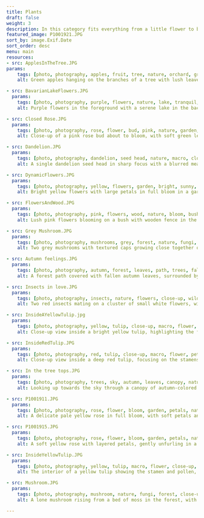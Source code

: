 ```yaml
---
title: Plants
draft: false
weight: 3
description: In this category fits everything from a little flower to big trees. I really enjoy taking pictures of the many colors and shapes of flowers and all the other plants.
featured_image: P1001921.JPG
sort_by: image.Exif.Date
sort_order: desc
menu: main
resources:
- src: ApplesInTheTree.JPG
params:
    tags: [photo, photography, apples, fruit, tree, nature, orchard, green, fresh, organic, outdoor]
    alt: Green apples hanging on the branches of a tree with lush leaves against a clear blue sky.

- src: BavarianLakeFlowers.JPG
  params:
    tags: [photo, photography, purple, flowers, nature, lake, tranquil, water, reflection, floral, wildflowers]
    alt: Purple flowers in the foreground with a serene lake in the background.

- src: Closed Rose.JPG
  params:
    tags: [photo, photography, rose, flower, bud, pink, nature, garden, bloom, delicate, floral]
    alt: Close-up of a pink rose bud about to bloom, with soft green leaves in the background.

- src: Dandelion.JPG
  params:
    tags: [photo, photography, dandelion, seed head, nature, macro, close-up, fluffy, wildflower, meadow]
    alt: A single dandelion seed head in sharp focus with a blurred meadow and trees in the background.

- src: DynamicFlowers.JPG
  params:
    tags: [photo, photography, yellow, flowers, garden, bright, sunny, petals, blooming, nature, vibrant]
    alt: Bright yellow flowers with large petals in full bloom in a garden setting.

- src: FlowersAndWood.JPG
  params:
    tags: [photo, photography, pink, flowers, wood, nature, bloom, bush, garden, lush, spring]
    alt: Lush pink flowers blooming on a bush with wooden fence in the background.

- src: Grey Mushroom.JPG
  params:
    tags: [photo, photography, mushrooms, grey, forest, nature, fungi, ground, woodsy, earthy]
    alt: Two grey mushrooms with textured caps growing close together on the forest floor.

- src: Autumn feelings.JPG
  params:
    tags: [photo, photography, autumn, forest, leaves, path, trees, fall colors, nature, scenic, tranquility]
    alt: A forest path covered with fallen autumn leaves, surrounded by trees with golden foliage.

- src: Insects in love.JPG
  params:
    tags: [photo, photography, insects, nature, flowers, close-up, wildlife, mating, bugs, summer, white flowers]
    alt: Two red insects mating on a cluster of small white flowers, with a green blurry background.

- src: InsideAYellowTulip.jpg
  params:
    tags: [photo, photography, yellow, tulip, close-up, macro, flower, petals, nature, spring, vibrant]
    alt: Close-up view inside a bright yellow tulip, highlighting the flower's inner details and textures.

- src: InsideRedTulip.JPG
  params:
    tags: [photo, photography, red, tulip, close-up, macro, flower, petals, nature, spring, intense]
    alt: Close-up view inside a deep red tulip, focusing on the stamens and pollen with a vibrant red backdrop.

- src: In the tree tops.JPG
  params:
    tags: [photo, photography, trees, sky, autumn, leaves, canopy, nature, treetops, upward view, fall]
    alt: Looking up towards the sky through a canopy of autumn-colored treetops with scattered clouds.

- src: P1001911.JPG
  params:
    tags: [photo, photography, rose, flower, bloom, garden, petals, nature, floral, delicate, elegance]
    alt: A delicate pale yellow rose in full bloom, with soft petals and a subtle pink blush on the edges.

- src: P1001915.JPG
  params:
    tags: [photo, photography, rose, flower, bloom, garden, petals, nature, floral, beauty, soft]
    alt: A soft yellow rose with layered petals, gently unfurling in a garden setting.

- src: InsideYellowTulip.JPG
  params:
    tags: [photo, photography, yellow, tulip, macro, flower, close-up, bloom, vibrant, spring, nature]
    alt: The interior of a yellow tulip showing the stamen and pollen, with a focus on the flower's bright color and details.

- src: Mushroom.JPG
  params:
    tags: [photo, photography, mushroom, nature, fungi, forest, close-up, moss, woodlands, natural, earthy]
    alt: A lone mushroom rising from a bed of moss in the forest, with the focus on its cap and stem.

---
```


